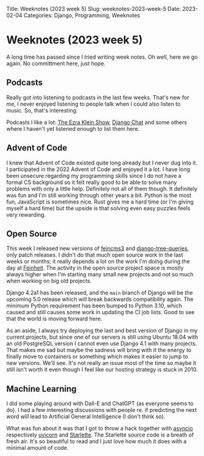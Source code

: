 Title: Weeknotes (2023 week 5)
Slug: weeknotes-2023-week-5
Date: 2023-02-04
Categories: Django, Programming, Weeknotes

# Weeknotes (2023 week 5)

A long time has passed since I tried writing week notes. Oh well, here we go again. No committment here, just hope.

## Podcasts

Really got into listening to podcasts in the last few weeks. That's new for me, I never enjoyed listening to people talk when I could also listen to music. So, that's interesting.

Podcasts I like a lot: [The Ezra Klein Show](https://www.nytimes.com/column/ezra-klein-podcast), [Django Chat](https://djangochat.com/) and some others where I haven't yet listened enough to list them here.

## Advent of Code

I knew that Advent of Code existed quite long already but I never dug into it. I participated in the 2022 Advent of Code and enjoyed it a lot. I have long been unsecure regarding my programming skills since I do not have a formal CS background so it felt really good to be able to solve many problems with only a little help. Definitely not all of them though. It definitely was fun and I'm still working through other years a bit. Python is the most fun, JavaScript is sometimes nice. Rust gives me a hard time (or I'm giving myself a hard time) but the upside is that solving even easy puzzles feels very rewarding.

## Open Source

This week I released new versions of [feincms3](https://pypi.org/project/feincms3/) and [django-tree-queries](https://pypi.org/project/django-tree-queries/), only patch releases. I didn't do that much open source work in the last weeks or months; it really depends a lot on the work I'm doing during the day at [Feinheit](https://feinheit.ch/). The activity in the open source project space is mostly always higher when I'm starting many small new projects and not so much when working on big old projects.

Django 4.2a1 has been released, and the `main` branch of Django will be the upcoming 5.0 release which will break backwards compatibility again. The minimum Python requirement has been bumped to Python 3.10, which caused and still causes some work in updating the CI job lists. Good to see that the world is moving forward here.

As an aside, I always try deploying the last and best version of Django in my current projects, but since one of our servers is still using Ubuntu 18.04 with an old PostgreSQL version I cannot even use Django 4.1 with many projects. That makes me sad but maybe the sadness will bring with it the energy to finally move to containers or something which makes it easier to jump to new versions. We'll see. It's not really an issue most of the time so maybe it still isn't worth it even though I feel like our hosting strategy is stuck in 2010.

## Machine Learning

I did some playing around with Dall-E and ChatGPT (as everyone seems to do). I had a few interesting discussions with people re. if predicting the next word will lead to Artificial General Intelligence (I don't think so).

What was fun about it was that I got to throw a hack together with [asyncio](https://docs.python.org/3/library/asyncio.html) respectively [uvicorn](https://www.uvicorn.org/) and [Starlette](https://www.starlette.io/). The Starlette source code is a breath of fresh air. It's so beautiful to read and I just love how much it does with a minimal amount of code.
